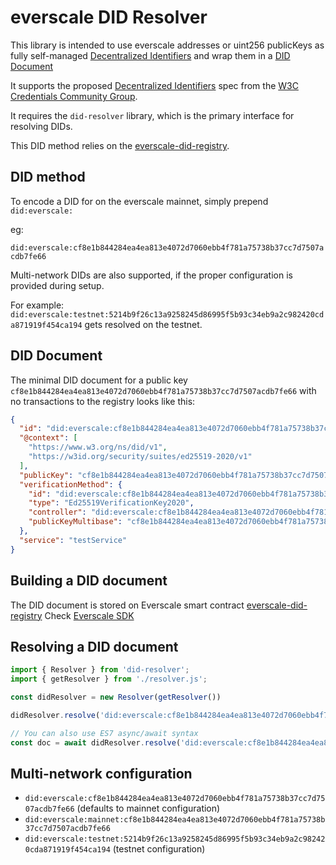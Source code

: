 # everscale DID Resolver

This library is intended to use everscale addresses or uint256 publicKeys as fully self-managed
[Decentralized Identifiers](https://w3c.github.io/did-core/#identifier) and wrap them in a
[DID Document](https://w3c.github.io/did-core/#did-document-properties)

It supports the proposed [Decentralized Identifiers](https://w3c.github.io/did-core/#identifier) spec from the
[W3C Credentials Community Group](https://w3c-ccg.github.io).

It requires the `did-resolver` library, which is the primary interface for resolving DIDs.

This DID method relies on the [everscale-did-registry](https://github.com/radianceteam/ssi3/blob/master/contract/docs/documentation.md).

## DID method

To encode a DID for on the everscale mainnet, simply prepend `did:everscale:`

eg:

`did:everscale:cf8e1b844284ea4ea813e4072d7060ebb4f781a75738b37cc7d7507acdb7fe66`

Multi-network DIDs are also supported, if the proper configuration is provided during setup.

For example:
`did:everscale:testnet:5214b9f26c13a9258245d86995f5b93c34eb9a2c982420cda871919f454ca194` gets resolved on the testnet.

## DID Document

The minimal DID document for a public key `cf8e1b844284ea4ea813e4072d7060ebb4f781a75738b37cc7d7507acdb7fe66` with no transactions to
the registry looks like this:

```json
{
  "id": "did:everscale:cf8e1b844284ea4ea813e4072d7060ebb4f781a75738b37cc7d7507acdb7fe66",
  "@context": [
    "https://www.w3.org/ns/did/v1",
    "https://w3id.org/security/suites/ed25519-2020/v1"
  ],
  "publicKey": "cf8e1b844284ea4ea813e4072d7060ebb4f781a75738b37cc7d7507acdb7fe66",
  "verificationMethod": {
    "id": "did:everscale:cf8e1b844284ea4ea813e4072d7060ebb4f781a75738b37cc7d7507acdb7fe66",
    "type": "Ed25519VerificationKey2020",
    "controller": "did:everscale:cf8e1b844284ea4ea813e4072d7060ebb4f781a75738b37cc7d7507acdb7fe66",
    "publicKeyMultibase": "cf8e1b844284ea4ea813e4072d7060ebb4f781a75738b37cc7d7507acdb7fe66"
  },
  "service": "testService"
}
```

## Building a DID document

The DID document is stored on Everscale smart contract [everscale-did-registry](https://github.com/radianceteam/ssi3/blob/master/contract/docs/documentation.md)
Check [Everscale SDK](https://github.com/amel007/sdk-did-radiance-test)

## Resolving a DID document

```javascript
import { Resolver } from 'did-resolver';
import { getResolver } from './resolver.js';

const didResolver = new Resolver(getResolver())

didResolver.resolve('did:everscale:cf8e1b844284ea4ea813e4072d7060ebb4f781a75738b37cc7d7507acdb7fe66').then((doc) => console.log)

// You can also use ES7 async/await syntax
const doc = await didResolver.resolve('did:everscale:cf8e1b844284ea4ea813e4072d7060ebb4f781a75738b37cc7d7507acdb7fe66')
```

## Multi-network configuration

- `did:everscale:cf8e1b844284ea4ea813e4072d7060ebb4f781a75738b37cc7d7507acdb7fe66` (defaults to mainnet configuration)
- `did:everscale:mainnet:cf8e1b844284ea4ea813e4072d7060ebb4f781a75738b37cc7d7507acdb7fe66` 
- `did:everscale:testnet:5214b9f26c13a9258245d86995f5b93c34eb9a2c982420cda871919f454ca194` (testnet configuration)